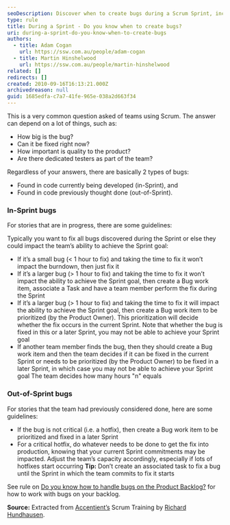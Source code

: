 ```yaml
---
seoDescription: Discover when to create bugs during a Scrum Sprint, including guidelines for in-Sprint and out-of-Sprint bugs, and ensure your team achieves its goals while maintaining quality.
type: rule
title: During a Sprint - Do you know when to create bugs?
uri: during-a-sprint-do-you-know-when-to-create-bugs
authors:
  - title: Adam Cogan
    url: https://ssw.com.au/people/adam-cogan
  - title: Martin Hinshelwood
    url: https://ssw.com.au/people/martin-hinshelwood
related: []
redirects: []
created: 2010-09-16T16:13:21.000Z
archivedreason: null
guid: 1685edfa-c7a7-41fe-965e-038a2d663f34
---
```


This is a very common question asked of teams using Scrum. The answer can depend on a lot of things, such as:

- How big is the bug?
- Can it be fixed right now?
- How important is quality to the product?
- Are there dedicated testers as part of the team?

Regardless of your answers, there are basically 2 types of bugs:

- Found in code currently being developed (in-Sprint), and
- Found in code previously thought done (out-of-Sprint).

<!--endintro-->

### In-Sprint bugs

For stories that are in progress, there are some guidelines:

Typically you want to fix all bugs discovered during the Sprint or else they could impact the team’s ability to achieve the Sprint goal:

- If it’s a small bug (&lt; 1 hour to fix) and taking the time to fix it won’t impact the burndown, then just fix it
- If it’s a larger bug (&gt; 1 hour to fix) and taking the time to fix it won’t impact the ability to achieve the Sprint goal, then create a Bug work item, associate a Task and have a team member perform the fix during the Sprint
- If it’s a larger bug (&gt; 1 hour to fix) and taking the time to fix it will impact the ability to achieve the Sprint goal, then create a Bug work item to be prioritized (by the Product Owner). This prioritization will decide whether the fix occurs in the current Sprint. Note that whether the bug is fixed in this or a later Sprint, you may not be able to achieve your Sprint goal
- If another team member finds the bug, then they should create a Bug work item and then the team decides if it can be fixed in the current Sprint or needs to be prioritized (by the Product Owner) to be fixed in a later Sprint, in which case you may not be able to achieve your Sprint goal The team decides how many hours "n" equals

### Out-of-Sprint bugs

For stories that the team had previously considered done, here are some guidelines:

- If the bug is not critical (i.e. a hotfix), then create a Bug work item to be prioritized and fixed in a later Sprint
- For a critical hotfix, do whatever needs to be done to get the fix into production, knowing that your current Sprint commitments may be impacted. Adjust the team’s capacity accordingly, especially if lots of hotfixes start occurring
  **Tip:** Don’t create an associated task to fix a bug until the Sprint in which the team commits to fix it starts

See rule on [Do you know how to handle bugs on the Product Backlog?](/bugs-do-you-know-how-to-handle-bugs-on-the-product-backlog) for how to work with bugs on your backlog.

**Source:** Extracted from [Accentient’s](https://accentient.com/scrum) Scrum Training by [Richard Hundhausen](https://twitter.com/rhundhausen).
